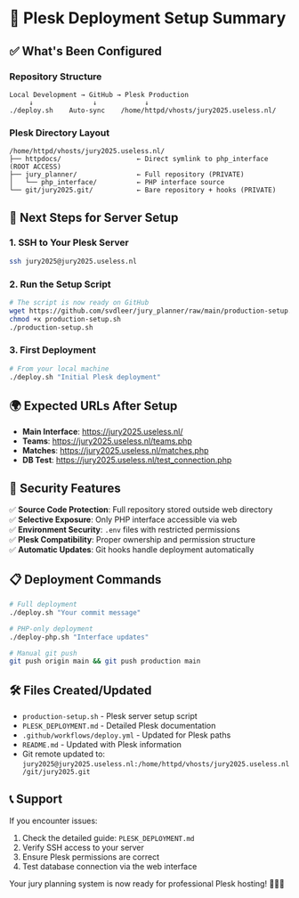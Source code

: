 # 🎯 Plesk Deployment Setup Summary

## ✅ What's Been Configured

### Repository Structure
```
Local Development → GitHub → Plesk Production
     ↓               ↓            ↓
./deploy.sh    Auto-sync    /home/httpd/vhosts/jury2025.useless.nl/
```

### Plesk Directory Layout
```
/home/httpd/vhosts/jury2025.useless.nl/
├── httpdocs/                   ← Direct symlink to php_interface (ROOT ACCESS)
├── jury_planner/               ← Full repository (PRIVATE)
│   └── php_interface/          ← PHP interface source
└── git/jury2025.git/           ← Bare repository + hooks (PRIVATE)
```

## 🚀 Next Steps for Server Setup

### 1. SSH to Your Plesk Server
```bash
ssh jury2025@jury2025.useless.nl
```

### 2. Run the Setup Script
```bash
# The script is now ready on GitHub
wget https://github.com/svdleer/jury_planner/raw/main/production-setup.sh
chmod +x production-setup.sh
./production-setup.sh
```

### 3. First Deployment
```bash
# From your local machine
./deploy.sh "Initial Plesk deployment"
```

## 🌍 Expected URLs After Setup

- **Main Interface**: https://jury2025.useless.nl/
- **Teams**: https://jury2025.useless.nl/teams.php
- **Matches**: https://jury2025.useless.nl/matches.php  
- **DB Test**: https://jury2025.useless.nl/test_connection.php

## 🔐 Security Features

✅ **Source Code Protection**: Full repository stored outside web directory  
✅ **Selective Exposure**: Only PHP interface accessible via web  
✅ **Environment Security**: `.env` files with restricted permissions  
✅ **Plesk Compatibility**: Proper ownership and permission structure  
✅ **Automatic Updates**: Git hooks handle deployment automatically  

## 📋 Deployment Commands

```bash
# Full deployment
./deploy.sh "Your commit message"

# PHP-only deployment  
./deploy-php.sh "Interface updates"

# Manual git push
git push origin main && git push production main
```

## 🛠️ Files Created/Updated

- `production-setup.sh` - Plesk server setup script
- `PLESK_DEPLOYMENT.md` - Detailed Plesk documentation  
- `.github/workflows/deploy.yml` - Updated for Plesk paths
- `README.md` - Updated with Plesk information
- Git remote updated to: `jury2025@jury2025.useless.nl:/home/httpd/vhosts/jury2025.useless.nl/git/jury2025.git`

## 📞 Support

If you encounter issues:
1. Check the detailed guide: `PLESK_DEPLOYMENT.md`
2. Verify SSH access to your server
3. Ensure Plesk permissions are correct
4. Test database connection via the web interface

Your jury planning system is now ready for professional Plesk hosting! 🏊‍♂️🚀

